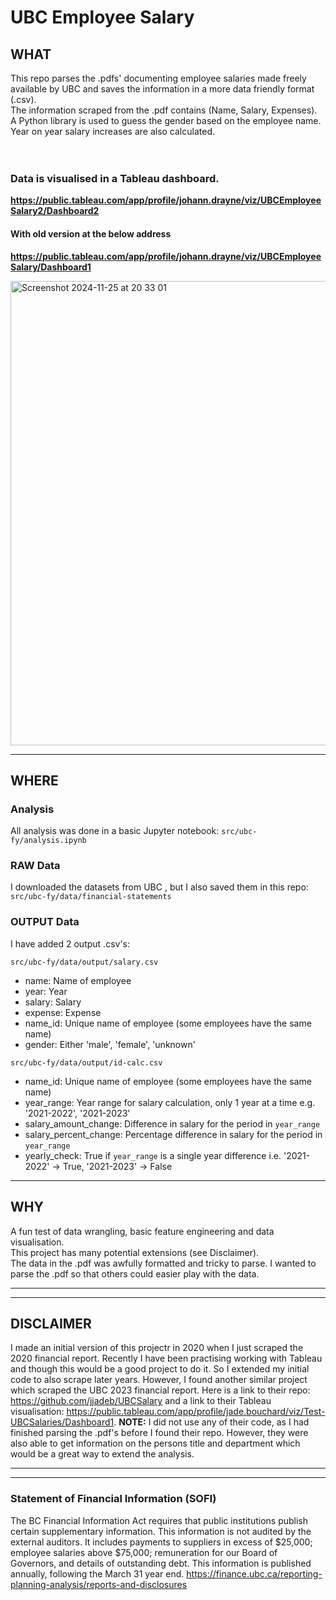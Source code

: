 # UBC Employee Salary

## WHAT
This repo parses the .pdfs' documenting employee salaries made freely available by UBC and saves the information in a more data friendly format (.csv). </br>
The information scraped from the .pdf contains (Name, Salary, Expenses). </br>
A Python library is used to guess the gender based on the employee name. </br>
Year on year salary increases are also calculated. </br>
</br>
</br>

### Data is visualised in a Tableau dashboard. 

**https://public.tableau.com/app/profile/johann.drayne/viz/UBCEmployeeSalary2/Dashboard2**



#### With old version at the below address
**https://public.tableau.com/app/profile/johann.drayne/viz/UBCEmployeeSalary/Dashboard1**

<img width="743" alt="Screenshot 2024-11-25 at 20 33 01" src="https://github.com/user-attachments/assets/3a2fb94f-94d0-458a-b011-1cf510ab060c">

---


## WHERE 
### Analysis
All analysis was done in a basic Jupyter notebook:
`src/ubc-fy/analysis.ipynb`


### RAW Data
I downloaded the datasets from UBC , but I also saved them in this repo:
`src/ubc-fy/data/financial-statements`


### OUTPUT Data
I have added 2 output .csv's:

`src/ubc-fy/data/output/salary.csv`
- name: Name of employee
- year: Year
- salary: Salary
- expense: Expense
- name_id: Unique name of employee (some employees have the same name)
- gender: Either 'male', 'female', 'unknown'

`src/ubc-fy/data/output/id-calc.csv`
- name_id: Unique name of employee (some employees have the same name)
- year_range: Year range for salary calculation, only 1 year at a time e.g. '2021-2022', '2021-2023'
- salary_amount_change: Difference in salary for the period in `year_range`
- salary_percent_change: Percentage difference in salary for the period in `year_range`
- yearly_check: True if `year_range` is a single year difference i.e. '2021-2022' -> True, '2021-2023' -> False 



---

## WHY
A fun test of data wrangling, basic feature engineering and data visualisation. </br>
This project has many potential extensions (see Disclaimer). </br>
The data in the .pdf was awfully formatted and tricky to parse. I wanted to parse the .pdf so that others could easier play with the data.  





---
---

## DISCLAIMER
I made an initial version of this projectr in 2020 when I just scraped the 2020 financial report. Recently I have been practising working with Tableau and though this would be a good project to do it. So I extended my initial code to also scrape later years. However, I found another similar project which scraped the UBC 2023 financial report. Here is a link to their repo: https://github.com/jjadeb/UBCSalary and a link to their Tableau visualisation: https://public.tableau.com/app/profile/jade.bouchard/viz/Test-UBCSalaries/Dashboard1. **NOTE:** I did not use any of their code, as I had finished parsing the .pdf's before I found their repo. However, they were also able to get information on the persons title and department which would be a great way to extend the analysis. 


---
---

### Statement of Financial Information (SOFI)
The BC Financial Information Act requires that public institutions publish certain supplementary information. This information is not audited by the external auditors. It includes payments to suppliers in excess of $25,000; employee salaries above $75,000; remuneration for our Board of Governors, and details of outstanding debt. This information is published annually, following the March 31 year end.
https://finance.ubc.ca/reporting-planning-analysis/reports-and-disclosures
 
